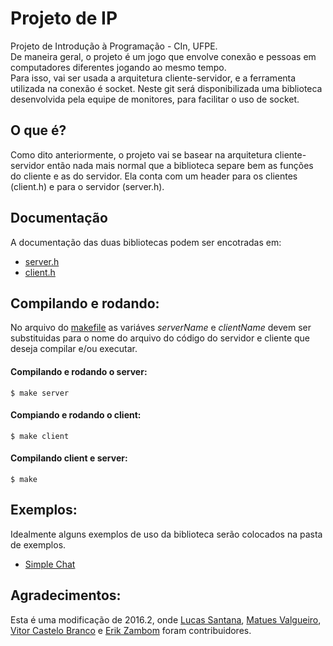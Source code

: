 # Projeto de IP

Projeto de Introdução à Programação - CIn, UFPE.  
De maneira geral, o projeto é um jogo que envolve conexão e pessoas em computadores diferentes jogando ao mesmo tempo.  
Para isso, vai ser usada a arquitetura cliente-servidor, e a ferramenta utilizada na conexão é socket.
Neste git será disponibilizada uma biblioteca desenvolvida pela equipe de monitores, para facilitar o uso de socket.  

## O que é?

Como dito anteriormente, o projeto vai se basear na arquitetura cliente-servidor então nada mais normal que a biblioteca separe bem as funções do cliente e as do servidor. Ela conta com um header para os clientes (client.h) e para o servidor (server.h).

## Documentação
A documentação das duas bibliotecas podem ser encotradas em:

- [server.h](./server-doc.md)
- [client.h](./client-doc.md)


## Compilando e rodando:

No arquivo do [makefile](./makefile) as variáves _serverName_ e _clientName_ devem ser substituidas para o nome do arquivo do código do servidor e cliente que deseja compilar e/ou executar.  
#### Compilando e rodando o server:
	$ make server
#### Compiando e rodando o client:
	$ make client
#### Compilando client e server:
	$ make


## Exemplos:
Idealmente alguns exemplos de uso da biblioteca serão colocados na pasta de exemplos.
* [Simple Chat](./examples/simpleChatExplanation.md)


## Agradecimentos:
Esta é uma modificação de 2016.2, onde [Lucas Santana](https://github.com/luucasv/), [Matues Valgueiro](https://github.com/Valgueiro), [Vitor Castelo Branco](https://github.com/vtcb) e [Erik Zambom](https://github.com/Zambom) foram contribuidores.
